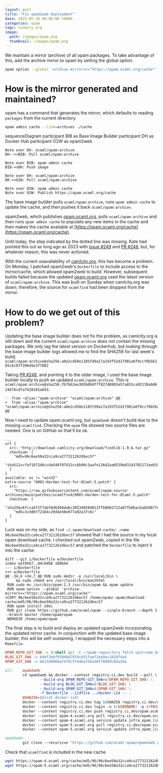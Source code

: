 ```yaml
---
layout: post
title: "Fix opam2web deployment"
date: 2025-05-28 00:00:00 +0000
categories: opam
tags: tunbury.org
image:
  path: /images/opam.png
  thumbnail: /images/opam.png
---
```


We maintain a mirror (archive) of all opam packages. To take advantage of this, add the archive mirror to opam by setting the global option.

```sh
opam option --global 'archive-mirrors+="https://opam.ocaml.org/cache"'
```

# How is the mirror generated and maintained?

opam has a command that generates the mirror, which defaults to reading `packages` from the current directory.

```sh
opam admin cache --link=archives ./cache
```

<div class="mermaid">
sequenceDiagram
    participant BIB as Base Image Builder
    participant DH as Docker Hub
    participant O2W as opam2web

    Note over DH: ocaml/opam:archive
    DH-->>BIB: Pull ocaml/opam:archive

    Note over BIB: opam admin cache
    BIB->>DH: Push image

    Note over DH: ocaml/opam:archive
    DH->>O2W: Pull ocaml/opam:archive

    Note over O2W: opam admin cache
    Note over O2W: Publish https://opam.ocaml.org/cache
</div>

The base image builder pulls `ocaml/opam:archive`, runs `opam admin cache` to update the cache, and then pushes it back `ocaml/opam:archive`.

opam2web, which publishes [opam.ocaml.org](https://opam.ocaml.org), pulls `ocaml/opam:archive` and then runs `opam admin cache` to populate any new items in the cache and then makes the cache available at [https://opam.ocaml.org/cache](https://opam.ocaml.org/cache).

Until today, the step indicated by the dotted line was missing. Kate had pointed this out as long ago as 2023 with [issue #249](https://github.com/ocurrent/docker-base-images/issues/249) and [PR #248](https://github.com/ocurrent/docker-base-images/pull/248), but, for whatever reason, this was never actioned.

With the current unavailability of [camlcity.org](camlcity.org), this has become a problem. On Monday, I patched opam2web's `Dockerfile` to include access to the mirror/cache, which allowed opam2web to build. However, subsequent builds failed because the updated [opam.ocaml.org](https://opam.ocaml.org) used the latest version of `ocaml/opam:archive`. This was built on Sunday when camlcity.org was down; therefore, the source for `ocamlfind` had been dropped from the mirror.

# How to do we get out of this problem?

Updating the base image builder does not fix the problem, as camlcity.org is still down and the current `ocaml/opam:archive` does not contain the missing packages. We only tag the latest version on Dockerhub, but looking through the base image builder logs allowed me to find the SHA256 for last week's build.  `ocaml/opam:archive@sha256:a0e2cd50e1185fd9a17a193f52d17981a6f9ccf0b56285cbc07f396d5e3f7882`

Taking [PR #248](https://github.com/ocurrent/docker-base-images/pull/248), and pointing it to the older image, I used the base image builder locally to push an updated `ocaml/opam:archive`. This is `ocaml/opam:archive@sha256:fb7b62ee305b0b9fff82748803e57a655ca92130ab8624476cd7af428101a643`.

```
-  from ~alias:"opam-archive" "ocaml/opam:archive" @@
+  from ~alias:"opam-archive" "ocaml/opam:archive@sha256:a0e2cd50e1185fd9a17a193f52d17981a6f9ccf0b56285cbc07f396d5e3f7882" @@
```

Now I need to update opam.ocaml.org, but `opam2web` doesn't build due to the missing `ocamlfind`.  Checking the `opam` file showed two source files are needed. One is on GitHub so that'll be ok.

```
...
url {
  src: "http://download.camlcity.org/download/findlib-1.9.6.tar.gz"
  checksum: [
    "md5=96c6ee50a32cca9ca277321262dbec57"
    "sha512=cfaf1872d6ccda548f07d32cc6b90c3aafe136d2aa6539e03143702171ee0199add55269bba894c77115535dc46a5835901a5d7c75768999e72db503bfd83027"
  ]
}
available: os != "win32"
extra-source "0001-Harden-test-for-OCaml-5.patch" {
  src:
    "https://raw.githubusercontent.com/ocaml/opam-source-archives/main/patches/ocamlfind/0001-Harden-test-for-OCaml-5.patch"
  checksum: [
    "sha256=6fcca5f2f7abf8d6304da6c385348584013ffb8602722a87fb0bacbab5867fe8"
    "md5=3cddbf72164c29d4e50e077a92a37c6c"
  ]
}
```

Luck was on my side, as `find ~/.opam/download-cache/ -name 96c6ee50a32cca9ca277321262dbec57` showed that I had the source in my local opam download cache. I checked out opam2web, copied in the file `96c6ee50a32cca9ca277321262dbec57` and patched the `Dockerfile` to inject it into the cache:

```
diff --git i/Dockerfile w/Dockerfile
index eaf0567..84c9db8 100644
--- i/Dockerfile
+++ w/Dockerfile
@@ -34,6 +34,7 @@ RUN sudo mkdir -p /usr/local/bin \
     && sudo chmod a+x /usr/local/bin/man2html
 RUN sudo mv /usr/bin/opam-2.3 /usr/bin/opam && opam update
 RUN opam option --global 'archive-mirrors+="https://opam.ocaml.org/cache"'
+COPY 96c6ee50a32cca9ca277321262dbec57 /home/opam/.opam/download-cache/md5/96/96c6ee50a32cca9ca277321262dbec57
 RUN opam install odoc
 RUN git clone https://github.com/ocaml/opam --single-branch --depth 1 --branch master /home/opam/opam
 WORKDIR /home/opam/opam
```

The final step is to build and deploy an updated opam2web incorporating the updated mirror cache. In conjunction with the updated base image builder, this will be self-sustaining. I wrapped the necessary steps into a `Makefile`.

```makefile
OPAM_REPO_GIT_SHA := $(shell git -C ~/opam-repository fetch upstream && git -C ~/opam-repository rev-parse upstream/master)
BLOG_GIT_SHA := bdef1bbf939db6797dcd51faef2ea9ac1826f4a5
OPAM_GIT_SHA := 46234090daf4f9c5f446af56a50f78809c04a20a

all:    opam2web
        cd opam2web && docker --context registry.ci.dev build --pull \
                --build-arg OPAM_REPO_GIT_SHA=$(OPAM_REPO_GIT_SHA) \
                --build-arg BLOG_GIT_SHA=$(BLOG_GIT_SHA) \
                --build-arg OPAM_GIT_SHA=$(OPAM_GIT_SHA) \
                -f Dockerfile --iidfile ../docker-iid -- .
        @SHA256=$$(cat docker-iid)
        docker --context registry.ci.dev tag $$SHA256 registry.ci.dev/opam.ocaml.org:live
        docker --context registry.ci.dev login -u $(USERNAME) -p $(PASSWORD) registry.ci.dev
        docker --context registry.ci.dev push registry.ci.dev/opam.ocaml.org:live
        docker --context opam-4.ocaml.org pull registry.ci.dev/opam.ocaml.org:live
        docker --context opam-4.ocaml.org service update infra_opam_live --image $$SHA256
        docker --context opam-5.ocaml.org pull registry.ci.dev/opam.ocaml.org:live
        docker --context opam-5.ocaml.org service update infra_opam_live --image $$SHA256

opam2web:
        git clone --recursive "https://github.com/ocaml-opam/opam2web.git" -b "live"
```

Check that `ocamlfind` is included in the new cache

```sh
wget https://opam-4.ocaml.org/cache/md5/96/96c6ee50a32cca9ca277321262dbec57
wget https://opam-5.ocaml.org/cache/md5/96/96c6ee50a32cca9ca277321262dbec57

```

